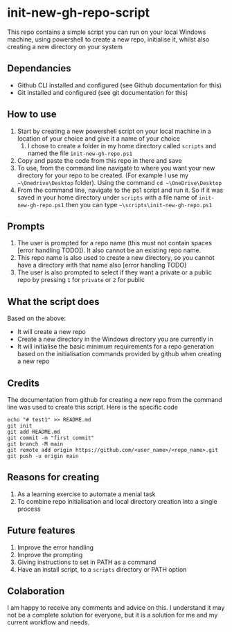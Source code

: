 ﻿# init-new-gh-repo-script

This repo contains a simple script you can run on your local Windows machine, using powershell to create a new repo, initialise it, whilst also creating a new directory on your system

## Dependancies

- Github CLI installed and configured (see Github documentation for this)
- Git installed and configured (see git documentation for this)

## How to use

1. Start by creating a new powershell script on your local machine in a location of your choice and give it a name of your choice
   1. I chose to create a folder in my home directory called `scripts` and named the file `init-new-gh-repo.ps1`
2. Copy and paste the code from this repo in there and save
3. To use, from the command line navigate to where you want your new directory for your repo to be created. (For example I use my `~\Onedrive\Desktop` folder). Using the command `cd ~\OneDrive\Desktop`
4. From the command line, navigate to the ps1 script and run it. So if it was saved in your home directory under `scripts` with a file name of `init-new-gh-repo.ps1` then you can type `~\scripts\init-new-gh-repo.ps1`

## Prompts

1. The user is prompted for a repo name (this must not contain spaces [error handling TODO]). It also cannot be an existing repo name.
2. This repo name is also used to create a new directory, so you cannot have a directory with that name also [error handling TODO]
3. The user is also prompted to select if they want a private or a public repo by pressing `1` for `private` or `2` for public

## What the script does

Based on the above:
- It will create a new repo
- Create a new directory in the Windows directory you are currently in
- It will initialise the basic minimum requirements for a repo generation based on the initialisation commands provided by github when creating a new repo

## Credits
The documentation from github for creating a new repo from the command line was used to create this script. Here is the specific code

```pwsh
echo "# test1" >> README.md
git init
git add README.md
git commit -m "first commit"
git branch -M main
git remote add origin https://github.com/<user_name>/<repo_name>.git
git push -u origin main
```

## Reasons for creating

1. As a learning exercise to automate a menial task
2. To combine repo initialisation and local directory creation into a single process

## Future features

1. Improve the error handling
2. Improve the prompting
3. Giving instructions to set in PATH as a command
4. Have an install script, to a `scripts` directory or PATH option

## Colaboration

I am happy to receive any comments and advice on this. I understand it may not be a complete solution for everyone, but it is a solution for me and my current workflow and needs.
